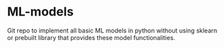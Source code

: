 # ML-models
Git repo to implement all basic ML models in python without using sklearn or prebuilt library that provides these model functionalities.

